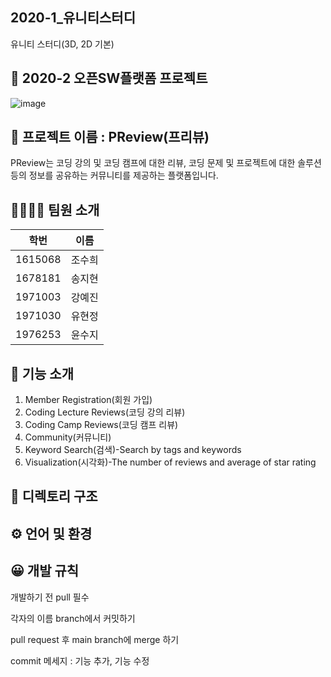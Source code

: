 ## 2020-1_유니티스터디
유니티 스터디(3D, 2D 기본)

## 🎈 2020-2 오픈SW플랫폼 프로젝트

![image](https://user-images.githubusercontent.com/67186222/99812142-6e8a3f80-2b89-11eb-9aed-367acc3ca66b.png)

## 📖 프로젝트 이름 : PReview(프리뷰)
PReview는 코딩 강의 및 코딩 캠프에 대한 리뷰, 코딩 문제 및 프로젝트에 대한 솔루션 등의 정보를 공유하는 커뮤니티를 제공하는 플랫폼입니다.


## 👨‍👩‍👦‍👦 팀원 소개
|학번|이름|
|------|---|
|1615068|조수희|
|1678181|송지현|
|1971003|강예진|
|1971030|유현정|
|1976253|윤수지|


## 📲 기능 소개
1. Member Registration(회원 가입)
2. Coding Lecture Reviews(코딩 강의 리뷰)
3. Coding Camp Reviews(코딩 캠프 리뷰)
4. Community(커뮤니티)
5. Keyword Search(검색)-Search by tags and keywords
6. Visualization(시각화)-The number of reviews and average of star rating


## 📁 디렉토리 구조


## ⚙️ 언어 및 환경


## 😀 개발 규칙
개발하기 전 pull 필수

각자의 이름 branch에서 커밋하기

pull request 후 main branch에 merge 하기

commit 메세지 : 기능 추가, 기능 수정
